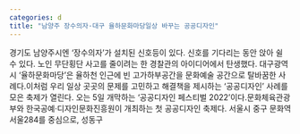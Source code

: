 ```yaml
---
categories: d
title: "남양주 장수의자·대구 율하문화마당일상 바꾸는 공공디자인"
---
```

경기도 남양주시엔 ‘장수의자’가 설치된 신호등이 있다. 신호를 기다리는 동안 앉아 쉴 수 있다. 노인 무단횡단 사고를 줄이려는 한 경찰관의 아이디어에서 탄생했다. 대구광역시 ‘율하문화마당’은 율하천 인근에 빈 고가하부공간을 문화예술 공간으로 탈바꿈한 사례다.이처럼 우리 일상 곳곳의 문제를 고민하고 해결책을 제시하는 ‘공공디자인’ 사례를 모은 축제가 열린다. 오는 5일 개막하는 ‘공공디자인 페스티벌 2022’이다.문화체육관광부와 한국공예·디자인문화진흥원이 개최하는 첫 공공디자인 축제다. 서울시 중구 문화역서울284를 중심으로, 성동구